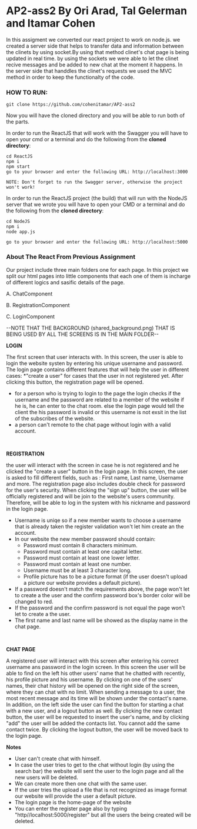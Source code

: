 # AP2-ass2 By Ori Arad, Tal Gelerman and Itamar Cohen

In this assigment we converted our react project to work on node.js. we created a server side that helps to transfer data and information between the clinets
by using socket.By using that method clinet's chat page is being updated in real time. by using the sockets we were able to let the clinet recive messages and 
be added to new chat at the moment it happens.
In the server side that handdles the clinet's requests we used the MVC method in order to keep the functionalty of the code.

### HOW TO RUN:

```
git clone https://github.com/cohenitamar/AP2-ass2
```
Now you will have the cloned directory and you will be able to run both of the parts.

In order to run the ReactJS that will work with the Swagger you will have to open
your cmd or a terminal and do the following from the **cloned directory**:
```
cd ReactJS
npm i
npm start
go to your browser and enter the following URL: http://localhost:3000

NOTE: Don't forget to run the Swagger server, otherwise the project won't work!
```

In order to run the ReactJS project (the build) that will run with the NodeJS server that we wrote you will have to open
your CMD or a terminal and do the following from the **cloned directory**:
```
cd NodeJS
npm i
node app.js

go to your browser and enter the following URL: http://localhost:5000
```


### About The React From Previous Assignment

Our project include three main folders one for each page. In this project we split our html pages into little components that each one of them is incharge of different logics and sasific details of the page.

A. ChatComponent

B. RegistrationComponent

C. LoginComponent

--NOTE THAT THE BACKGROUND (shared_background.png) THAT IS BEING USED BY ALL THE SCREENS IS IN THE MAIN FOLDER--


**LOGIN**

The first screen that user interacts with. In this screen, the user is able to login the website systen by entering his unique username and password.
The login page contains different features that will help the user in different cases:
*"create a user" for cases that the user in not registered yet. After clicking this button, the registration page will be opened.
* for a person who is trying to login to the page the login checks if the username and the password are related to a member of the website if he is,
  he can enter to the chat room. else the login page would tell the client the his password is invalid or this username is not exsit in the list of the     subscribes of the website.
* a person can't remote to the chat page without login with a valid account.

<br>

**REGISTRATION**

the user will interact with the screen in case he is not registered and he clicked the "create a user" button in the login page.
In this screen, the user is asked to fill different fields, such as : First name, Last name, Username and more.
The registration page also includes double check for password for the user's security.
When clicking the "sign up" button, the user will be officially registered and will be join to the website's users community. Therefore, will be able to log in the system with his nickname and password in the login page.
* Username is uniqe so if a new member wants to choose a username that is already taken the register validation won't let him create an the account. 
* In our website the new member password should contain: 
    - Password must contain 8 characters minimum.
    - Password must contain at least one capital letter.
    - Password must contain at least one lower letter.
    - Password must contain at least one number.
    - Username must be at least 3 character long.
    - Profile picture has to be a picture format (if the user doesn't upload a picture our website provides a default picture).
* If a password doesn't match the requirements above, the page won't let to create a the user and the confirm password box's border color will be changed to red.
* If the password and the confirm password is not equal the page won't let to create a the user.
* The first name and last name will be showed as the display name in the chat page.

<br>

**CHAT PAGE**

A registered user will interact with this screen after entering his correct username ans password in the login screen.
In this screen the user will be able to find on the left his other users' name that he chatted with recently, his profile picture and his username. 
 By clicking on one of the users' names, their chat history will be opened on the right side of the screen, where they can chat with no limit.
When sending a message to a user, the most recent message and its time will be shown under the contact's name.
In addition, on the left side the user can find the button for starting a chat with a new user, and a logout button as well.
By clicking the new contact button, the user will be requested to insert the user's name, and by clicking "add" the user will be added the contacts list. You cannot add the same contact twice.
By clicking the logout button, the user will be moved back to the login page.


**Notes**
* User can't create chat with himself.
* In case the user tries to get to the chat without login (by using the search bar) the website will sent the user to the login page and all the new users   will be deleted.
* We can create more then one chat with the same user. 
* If the user tries the upload a file that is not recognized as image format our website will provide the user a default picture.
* The login page is the home-page of the website
* You can enter the register page also by  typing "http//localhost:5000/register" but all the users the being created will be deleted.
